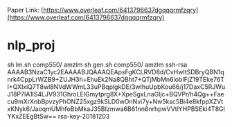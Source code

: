 Paper Link: [https://www.overleaf.com/6413796637dgqqqrmfzqry](https://www.overleaf.com/6413796637dgqqqrmfzqry)
# nlp_proj
sh lm.sh comp550/ amzlm
sh gen.sh comp550/ amzlm
ssh-rsa AAAAB3NzaC1yc2EAAAABJQAAAQEApsFgKCLRVD8d/CvHwItSDBryQBN1qnrk4CppLrWZB9+ZUJH3h+EhuEk2Na8QBht7+QTjMbMn6iobIFjZ19TEke76TI+QXIxiQ7T8wl8NVdWWmL33uPBqplgkDE/3wIhuUpbKou66/j17DaxC5RJWuJ18P7IA1lS4LJV931GhroLEIGmytprg8X+XpeSgxLnaGIjc+BQVPr/h4Qg++Faecu9mXrXnbBpvzyPhONZ25xgz9kSLD0wOnNvi7y+Nw5ksc5Bi4e8kfppXZVtxKNyk6/JaoqmUMhfoBbMkaJ35BIzmwa6B61nn6nrhpwVVtlYHPBSEki4T8GlYKxZEEgBtSw== rsa-key-20181203
